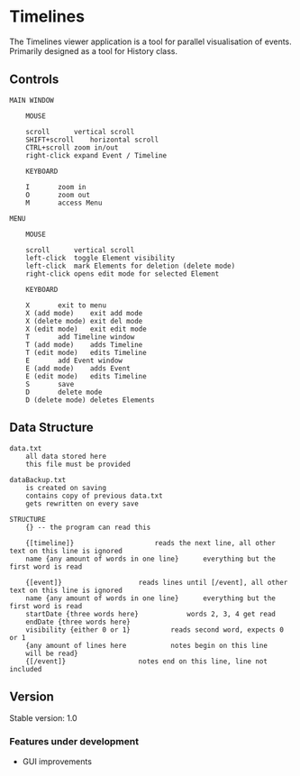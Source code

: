 # Timelines
The Timelines viewer application is a tool for parallel visualisation of events. Primarily designed as a tool for History class.

## Controls
```
MAIN WINDOW
	
	MOUSE
	
	scroll		vertical scroll
	SHIFT+scroll	horizontal scroll
	CTRL+scroll	zoom in/out
	right-click	expand Event / Timeline
	
	KEYBOARD
	
	I		zoom in
	O		zoom out
	M		access Menu
		
MENU
	
	MOUSE			
	
	scroll		vertical scroll
	left-click	toggle Element visibility
	left-click	mark Elements for deletion (delete mode)
	right-click	opens edit mode for selected Element
		
	KEYBOARD
	
	X		exit to menu
	X (add mode)	exit add mode
	X (delete mode)	exit del mode
	X (edit mode)	exit edit mode
	T		add Timeline window
	T (add mode)	adds Timeline
	T (edit mode)	edits Timeline
	E		add Event window
	E (add mode)	adds Event
	E (edit mode)	edits Timeline	
	S		save
	D		delete mode
	D (delete mode)	deletes Elements
```

## Data Structure
```
data.txt
	all data stored here
	this file must be provided
	
dataBackup.txt
	is created on saving
	contains copy of previous data.txt
	gets rewritten on every save
		
STRUCTURE
	{} -- the program can read this
	
	{[timeline]}					reads the next line, all other text on this line is ignored
	name {any amount of words in one line}		everything but the first word is read
		
	{[event]} 					reads lines until [/event], all other text on this line is ignored
	name {any amount of words in one line} 		everything but the first word is read
	startDate {three words here}			words 2, 3, 4 get read
	endDate {three words here}
	visibility {either 0 or 1}			reads second word, expects 0 or 1
	{any amount of lines here 			notes begin on this line
	will be read}
	{[/event]}					notes end on this line, line not included
```

## Version
Stable version: 1.0

### Features under development
- GUI improvements
